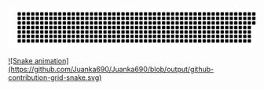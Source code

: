 <a href=#><img src="name.svg"></a>
<div style="display: flex; align-items: flex-start;">
  <a href="https://beacons.ai/Juanka690">
    </div>
![Snake animation](https://github.com/Juanka690/Juanka690/blob/output/github-contribution-grid-snake.svg)

